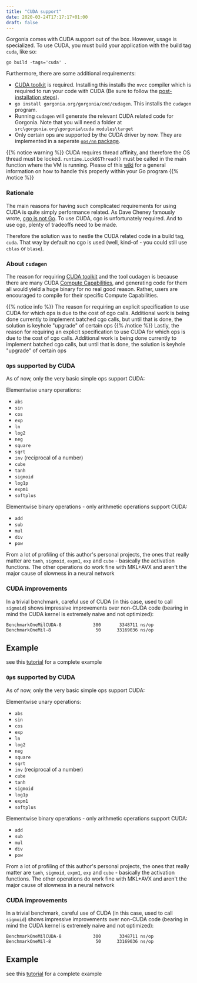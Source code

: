 ```yaml
---
title: "CUDA support"
date: 2020-03-24T17:17:17+01:00
draft: false
---
```


Gorgonia comes with CUDA support out of the box. However, usage is specialized. 
To use CUDA, you must build your application with the build tag `cuda`, like so:

```shell
go build -tags='cuda' .
```

Furthermore, there are some additional requirements:

- [CUDA toolkit](https://developer.nvidia.com/cuda-toolkit) is required. Installing this installs the `nvcc` compiler which is required to run your code with CUDA (Be sure to follow the [post-installation steps](http://docs.nvidia.com/cuda/cuda-installation-guide-linux/index.html#post-installation-actions)).
- `go install gorgonia.org/gorgonia/cmd/cudagen`. This installs the `cudagen` program.
- Running `cudagen` will generate the relevant CUDA related code for Gorgonia. Note that you will need a folder at `src\gorgonia.org\gorgonia\cuda modules\target`
- Only certain ops are supported by the CUDA driver by now. They are implemented in a seperate [`ops/nn` package](https://godoc.org/github.com/gorgonia/gorgonia/ops/nn).


{{% notice warning %}}
CUDA requires thread affinity, and therefore the OS thread must be locked. `runtime.LockOSThread()` must be called in the main function where the VM is running. Please cf this [wiki](https://github.com/golang/go/wiki/LockOSThread) for a general information on how to handle this properly within your Go program 
{{% /notice %}}

### Rationale ###

The main reasons for having such complicated requirements for using CUDA is quite simply performance related. As Dave Cheney famously wrote, [cgo is not Go](https://dave.cheney.net/2016/01/18/cgo-is-not-go). To use CUDA, cgo is unfortunately required. And to use cgo, plenty of tradeoffs need to be made.

Therefore the solution was to nestle the CUDA related code in a build tag, `cuda`. That way by default no cgo is used (well, kind-of - you could still use `cblas` or `blase`).

### About `cudagen`

The reason for requiring [CUDA toolkit](https://developer.nvidia.com/cuda-toolkit) and the tool cudagen is because there are many CUDA [Compute Capabilities](http://docs.nvidia.com/cuda/cuda-c-programming-guide/index.html#compute-capabilities), and generating code for them all would yield a huge binary for no real good reason. Rather, users are encouraged to compile for their specific Compute Capabilities.

{{% notice info %}}
The reason for requiring an explicit specification to use CUDA for which ops is due to the cost of cgo calls. Additional work is being done currently to implement batched cgo calls,  but until that is done, the solution is keyhole "upgrade" of certain ops
{{% /notice %}}
Lastly, the reason for requiring an explicit specification to use CUDA for which ops is due to the cost of cgo calls. Additional work is being done currently to implement batched cgo calls,  but until that is done, the solution is keyhole "upgrade" of certain ops

### `Op`s supported by CUDA ###

As of now, only the very basic simple ops support CUDA:

Elementwise unary operations:

* `abs`
* `sin`
* `cos`
* `exp`
* `ln`
* `log2`
* `neg`
* `square`
* `sqrt`
* `inv` (reciprocal of a number)
* `cube`
* `tanh`
* `sigmoid`
* `log1p`
* `expm1`
* `softplus`

Elementwise binary operations - only arithmetic operations support CUDA:

* `add`
* `sub`
* `mul`
* `div`
* `pow`

From a lot of profiling of this author's personal projects, the ones that really matter are `tanh`, `sigmoid`, `expm1`, `exp` and `cube` - basically the activation functions. The other operations do work fine with MKL+AVX and aren't the major cause of slowness in a neural network

### CUDA improvements ###

In a trivial benchmark, careful use of CUDA (in this case, used to call `sigmoid`) shows impressive improvements over non-CUDA code (bearing in mind the CUDA kernel is extremely naive and not optimized):

```
BenchmarkOneMilCUDA-8   	     300	   3348711 ns/op
BenchmarkOneMil-8       	      50	  33169036 ns/op
```




## Example
see this [tutorial](/tutorials/mnist-cuda/) for a complete example

### `Op`s supported by CUDA ###

As of now, only the very basic simple ops support CUDA:

Elementwise unary operations:

* `abs`
* `sin`
* `cos`
* `exp`
* `ln`
* `log2`
* `neg`
* `square`
* `sqrt`
* `inv` (reciprocal of a number)
* `cube`
* `tanh`
* `sigmoid`
* `log1p`
* `expm1`
* `softplus`

Elementwise binary operations - only arithmetic operations support CUDA:

* `add`
* `sub`
* `mul`
* `div`
* `pow`

From a lot of profiling of this author's personal projects, the ones that really matter are `tanh`, `sigmoid`, `expm1`, `exp` and `cube` - basically the activation functions. The other operations do work fine with MKL+AVX and aren't the major cause of slowness in a neural network

### CUDA improvements ###

In a trivial benchmark, careful use of CUDA (in this case, used to call `sigmoid`) shows impressive improvements over non-CUDA code (bearing in mind the CUDA kernel is extremely naive and not optimized):

```
BenchmarkOneMilCUDA-8   	     300	   3348711 ns/op
BenchmarkOneMil-8       	      50	  33169036 ns/op
```




## Example
see this [tutorial](/tutorials/mnist-cuda/) for a complete example